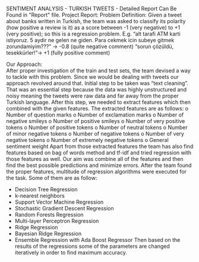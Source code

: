 SENTIMENT ANALYSIS - TURKISH TWEETS  - Detailed Report Can Be Found in "Report" file.
Project Report:
Problem Definition:
 	Given a tweet about banks written in Turkish, the team was asked to classify its polarity (how positive a review is it) as a score between -1 (very negative) to +1 (very positive); so this is a regression problem.
 E.g. “alt tarafi ATM karti istiyoruz. 5 aydir ne gelen ne giden. Para cekmek icin subeye gitmek
 zorundamiyim???” -> -0.8 (quite negative comment)
 “sorun çözüldü, tesekkürler!”-> +1 (fully positive comment)

Our Approach:  
	After proper investigation of the train and test sets, the team devised a way to tackle with this problem. Since we would be dealing with tweets our approach revolved around that. Initial step to be taken was “text cleaning”.  That was an essential step because the data was highly unstructured and noisy meaning the tweets were raw data and far away from the proper Turkish language. After this step, we needed to extract features which then combined with the given features. The extracted features are as follows:
o	Number of question marks
o	Number of exclamation marks
o	Number of negative smileys
o	Number of positive smileys
o	Number of very positive tokens
o	Number of positive tokens
o	Number of neutral tokens
o	Number of minor negative tokens
o	Number of negative tokens
o	Number of very negative tokens
o	Number of extremely negative tokens
o	General sentiment weight
Apart from those extracted features the team has also find features based on bag of words method and tf-idf and tried regression with those features as well. Our aim was combine all of the features and then find the best possible predictions and minimize errors.
After the team found the proper features, multitude of regression algorithms were executed for the task. Some of them are as follow: 
-	Decision Tree Regression
-	k-nearest neighbors
-	Support Vector Machine Regression
-	Stochastic Gradient Descent Regression
-	Random Forests Regression
-	Multi-layer Perceptron Regression
-	Ridge Regression
-	Bayesian Ridge Regression
-	Ensemble Regression with Ada Boost Regressor
Then based on the results of the regressions some of the parameters are changed iteratively in order to find maximum accuracy.
